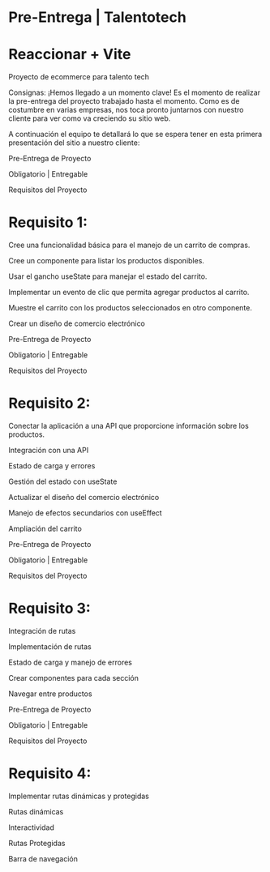 # Pre-Entrega | Talentotech
# Reaccionar + Vite
Proyecto de ecommerce para talento tech

Consignas:
¡Hemos llegado a un momento clave! Es el momento de realizar la pre-entrega del proyecto trabajado hasta el momento. Como es de costumbre en varias empresas, nos toca pronto juntarnos con nuestro cliente para ver como va creciendo su sitio web.

A continuación el equipo te detallará lo que se espera tener en esta primera presentación del sitio a nuestro cliente:

Pre-Entrega de Proyecto

Obligatorio | Entregable

Requisitos del Proyecto

# Requisito 1:
Cree una funcionalidad básica para el manejo de un carrito de compras.

Cree un componente para listar los productos disponibles.

Usar el gancho useState para manejar el estado del carrito.

Implementar un evento de clic que permita agregar productos al carrito.

Muestre el carrito con los productos seleccionados en otro componente.

Crear un diseño de comercio electrónico

Pre-Entrega de Proyecto

Obligatorio | Entregable

Requisitos del Proyecto

# Requisito 2:
Conectar la aplicación a una API que proporcione información sobre los productos.

Integración con una API

Estado de carga y errores

Gestión del estado con useState

Actualizar el diseño del comercio electrónico

Manejo de efectos secundarios con useEffect

Ampliación del carrito

Pre-Entrega de Proyecto

Obligatorio | Entregable

Requisitos del Proyecto

# Requisito 3:
Integración de rutas

Implementación de rutas

Estado de carga y manejo de errores

Crear componentes para cada sección

Navegar entre productos

Pre-Entrega de Proyecto

Obligatorio | Entregable

Requisitos del Proyecto

# Requisito 4:
Implementar rutas dinámicas y protegidas

Rutas dinámicas

Interactividad

Rutas Protegidas

Barra de navegación 

